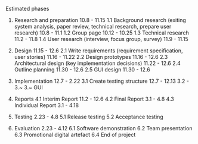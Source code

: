 Estimated phases

1. Research and preparation 10.8 - 11.15
    1.1 Background research (exiting system analysis, paper review, technical research, prepare user research) 10.8 - 11.1
    1.2 Group page 10.12 - 10.25
    1.3 Technical research 11.2 - 11.8
    1.4 User research (interview, focus group, survey) 11.9 - 11.15

2. Design 11.15 - 12.6
    2.1 Write requirements (requirement specification, user stories) 11.16 - 11.22
    2.2 Design prototypes 11.16 - 12.6
    2.3 Architectural design (key implementation decisions) 11.22 - 12.6
    2.4 Outline planning 11.30 - 12.6
    2.5 GUI design 11.30 - 12.6

3. Implementation 12.7 - 2.22
    3.1 Create testing structure  12.7 - 12.13
    3.2 - 3.~
    3.~ GUI
    
4. Reports 
    4.1 Interim Report 11.2 - 12.6
    4.2 Final Report 3.1 - 4.8
    4.3 Individual Report 3.1 - 4.18

5. Testing 2.23 - 4.8
    5.1 Release testing 
    5.2 Acceptance testing

6. Evaluation 2.23 - 4.12
    6.1 Software demonstration 
    6.2 Team presentation
    6.3 Promotional digital artefact 
    6.4 End of project
